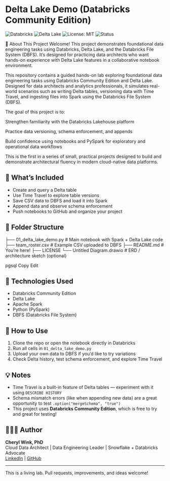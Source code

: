 # Delta Lake Demo (Databricks Community Edition)
![Databricks](https://img.shields.io/badge/Built%20With-Databricks-orange?logo=databricks)
![Delta Lake](https://img.shields.io/badge/Data%20Format-Delta%20Lake-blue?logo=apachespark)
![License: MIT](https://img.shields.io/badge/License-MIT-green)
![Status](https://img.shields.io/badge/Project-Active-brightgreen)

🧭 About This Project
Welcome! This project demonstrates foundational data engineering tasks using Databricks, Delta Lake, and the Databricks File System (DBFS). It’s designed for practicing data architects who want hands-on experience with Delta Lake features in a collaborative notebook environment.

This repository contains a guided hands-on lab exploring foundational data engineering tasks using Databricks Community Edition and Delta Lake. Designed for data architects and analytics professionals, it simulates real-world scenarios such as writing Delta tables, versioning data with Time Travel, and ingesting files into Spark using the Databricks File System (DBFS).

The goal of this project is to:

Strengthen familiarity with the Databricks Lakehouse platform

Practice data versioning, schema enforcement, and appends

Build confidence using notebooks and PySpark for exploratory and operational data workflows

This is the first in a series of small, practical projects designed to build and demonstrate architectural fluency in modern cloud-native data platforms.

## 🧱 What’s Included

- Create and query a Delta table
- Use Time Travel to explore table versions
- Save CSV data to DBFS and load it into Spark
- Append data and observe schema enforcement
- Push notebooks to GitHub and organize your project

## 📁 Folder Structure

├── 01_delta_lake_demo.py # Main notebook with Spark + Delta Lake code ├── team_roster.csv # Example CSV uploaded to DBFS ├── README.md # You’re here! ├── LICENSE └── Untitled Diagram.drawio # ERD / architecture sketch (optional)

pgsql
Copy
Edit

## 🧪 Technologies Used

- Databricks Community Edition
- Delta Lake
- Apache Spark
- Python (PySpark)
- DBFS (Databricks File System)

## 🚀 How to Use

1. Clone the repo or open the notebook directly in Databricks
2. Run all cells in `01_delta_lake_demo.py`
3. Upload your own data to DBFS if you’d like to try variations
4. Check Delta history, test schema enforcement, and explore Time Travel

## 💡 Notes

- Time Travel is a built-in feature of Delta tables — experiment with it using `DESCRIBE HISTORY`
- Schema mismatch errors (like when appending new data) are a great opportunity to test `.option("mergeSchema", "true")`
- This project uses **Databricks Community Edition**, which is free to try and great for testing!

## 🧑🏾‍💻 Author

**Cheryl Wink, PhD**  
Cloud Data Architect | Data Engineering Leader | Snowflake + Databricks Advocate  
[LinkedIn](https://www.linkedin.com/in/cherylwink) | [GitHub](https://github.com/thegreatcherylini)

---

This is a living lab. Pull requests, improvements, and ideas welcome!
